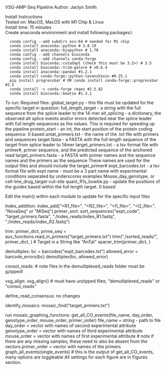 VSG-AMP-Seq Pipeline
Author: Jaclyn Smith

Install Instructions\
Tested on: MacOS, MacOS with M1 Chip & Linux\
Install time: 15 minutes\
Create anaconda environment and install following packages:\

```
  conda config --add subdirs osx-64 # needed for M1 chip
  conda install anaconda::python # 3.8.19
  conda install anaconda::biopython # 1.78
  conda config --add channels bioconda
  conda config --add channels conda-forge
  conda install bioconda::cutadapt (check this must be 3.2>) # 3.5
  conda install bioconda::trim-galore # v0.6.4
  conda install anaconda::pandas #1.2.1
  conda install conda-forge::python-levenshtein #0.25.1
  pip install progressbar # OR conda install conda-forge::progressbar #2.5
  conda install -c conda-forge regex #2.5.82
  conda install bioconda::bowtie #1.3.1
```

To run:
  Required files:
    global_target.py - this file must be updated for the specific target in question:
      full_length_target - a string with the full sequence from the splice leader to the 14-mer
      alt_splicing - a dictionary, the observed alt splice events and/or errors detected near the
          splice leader with full length sequences as the values. This is required for speeding up
          the pipeline
      protein_start - an int, the start position of the protein coding sequence. 0 based
      antat_primers.txt - the name of the .txt file with primers and sequences
    target.fasta - a FASTA with the full length sequence of the target from splice leader to 14mer
    target_primers.txt - a tsv format file with primer#, primer sequence, and the predicted sequence of the anchored read
    target_primers.fasta - a FASTA with primer names and the sequence names and the primers as the sequence
              These names are used for the output files and should include the target_primer#
    expt_barcodes.txt - a tsv format file with expt name - must be a 3 part name with experimental
              conditions separated by underscores
              examples Mouse_day_genotype, or cell-line_drug_target-cut-site
    quant_R1s_bowtie.py - update the positions of the guides based within the full length target. 0 based
  
  Edit the main() within each module to update for the specific input files

  Index_addition:
    index_add("<R1_file>", "<R2_file>",
              "<I1_file>", "<I2_file>", "NovaSeq" or "MiSeq")
  primer_sort:
    sort_sequences("expt_code", "target_primers.fasta", "./index_reads/index_R1.fastq", "./index_reads/index_R2.fastq")

  trim:
    primer_dict, prime_seq = aux_functions.read_in_primers("target_primers.txt")
    trim("./sorted_reads/", primer_dict, <Target>) # Target is a String like "AnTat"
    spacer_trim(primer_dict, <Target>)

  demultiplex:
    bc = barcodes("expt_barcodes.txt")
    allowed_error = barcode_errors(bc)
    demultiplex(bc, allowed_error)

  consol_reads:
    # note files in the demulitplexed_reads folder must be gzipped!

  vsg_align:
    vsg_align(<source folder>) # must have unzipped files; "demultiplexed_reads" or "consol_reads"

  define_read_consensus:
    no changes

  identify_mosaics:
    mosaic_find("target_primers.txt")

  run mosaic_graphing_functions:
    get_all_CO_events(file_name, day_order, genotype_order, mouse_order, primer_order)
      file_name = string - path to file
      day_order = vector with names of second experimental attribute
      genotype_order = vector with names of third experimental attribute
      mouse_order = vector with names of first experimental attribute
      # note if there are any missing samples, these need to also be absent from the vectors
      primer_order = vector with names of the primers
    graph_all_events(single_events) # this is the output of get_all_CO_events, many options are toggleable
    All settings for each figure are in Figures section.

